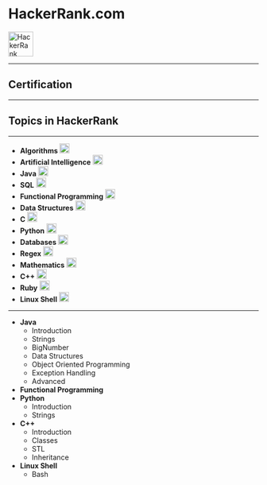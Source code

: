 # HackerRank.com
<img src="https://upload.wikimedia.org/wikipedia/commons/thumb/4/40/HackerRank_Icon-1000px.png/800px-HackerRank_Icon-1000px.png" alt="HackerRank" style="width:50px;"/>

---
## Certification
---
## Topics in HackerRank
---
* **Algorithms** <img src="https://hrcdn.net/s3_pub/hr-assets/dashboard/Algorithm.svg" alt="Algorithms" style="width:20px;"/>
* **Artificial Intelligence** <img src="https://hrcdn.net/s3_pub/hr-assets/dashboard/AI.svg" alt="Artificial Intelligence" style="width:20px;"/>
* **Java** <img src="https://hrcdn.net/s3_pub/hr-assets/dashboard/Java.svg" alt="Java" style="width:20px;"/>
* **SQL** <img src="https://hrcdn.net/s3_pub/hr-assets/dashboard/SQL.svg" alt="SQL" style="width:20px;"/>
* **Functional Programming** <img src="https://hrcdn.net/s3_pub/hr-assets/dashboard/FunctionalProgramming.svg" alt="Functional Programming" style="width:20px;"/>
* **Data Structures** <img src="https://hrcdn.net/s3_pub/hr-assets/dashboard/DataStructure.svg" alt="Data Structures" style="width:20px;"/>
* **C** <img src="https://hrcdn.net/s3_pub/hr-assets/dashboard/C.svg" alt="C" style="width:20px;"/>
* **Python** <img src="https://hrcdn.net/s3_pub/hr-assets/dashboard/Python.svg" alt="Python" style="width:20px;"/>
* **Databases** <img src="https://hrcdn.net/s3_pub/hr-assets/dashboard/DataBase.svg" alt="Databases" style="width:20px;"/>
* **Regex** <img src="https://hrcdn.net/s3_pub/hr-assets/dashboard/regex.svg" alt="Regex" style="width:20px;"/>
* **Mathematics** <img src="https://hrcdn.net/s3_pub/hr-assets/dashboard/Mathematics.svg" alt="Mathematics" style="width:20px;"/>
* **C++** <img src="https://hrcdn.net/s3_pub/hr-assets/dashboard/C++.svg" alt="C++" style="width:20px;"/>
* **Ruby** <img src="https://hrcdn.net/s3_pub/hr-assets/dashboard/Ruby.svg" alt="Ruby" style="width:20px;"/>
* **Linux Shell** <img src="https://hrcdn.net/s3_pub/hr-assets/dashboard/LinuxShell.svg" alt="Linux Shell" style="width:20px;"/>
---
* **Java**
  * Introduction
  * Strings
  * BigNumber
  * Data Structures
  * Object Oriented Programming
  * Exception Handling
  * Advanced
* **Functional Programming**
* **Python**
  * Introduction
  * Strings
* **C++**
  * Introduction
  * Classes
  * STL
  * Inheritance
* **Linux Shell**
  * Bash
